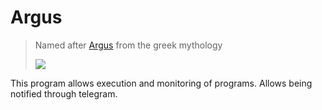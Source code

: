 # Argus
> Named after [Argus](https://en.wikipedia.org/wiki/Argus_Panoptes) from the greek mythology
> 
> ![](https://upload.wikimedia.org/wikipedia/commons/thumb/4/4d/Jordaens-mercure.jpg/220px-Jordaens-mercure.jpg)

This program allows execution and monitoring of programs. Allows being notified through telegram.
